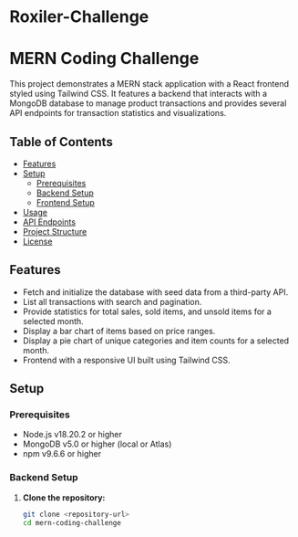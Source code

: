# Roxiler-Challenge


# MERN Coding Challenge

This project demonstrates a MERN stack application with a React frontend styled using Tailwind CSS. It features a backend that interacts with a MongoDB database to manage product transactions and provides several API endpoints for transaction statistics and visualizations. 

## Table of Contents

- [Features](#features)
- [Setup](#setup)
  - [Prerequisites](#prerequisites)
  - [Backend Setup](#backend-setup)
  - [Frontend Setup](#frontend-setup)
- [Usage](#usage)
- [API Endpoints](#api-endpoints)
- [Project Structure](#project-structure)
- [License](#license)

## Features

- Fetch and initialize the database with seed data from a third-party API.
- List all transactions with search and pagination.
- Provide statistics for total sales, sold items, and unsold items for a selected month.
- Display a bar chart of items based on price ranges.
- Display a pie chart of unique categories and item counts for a selected month.
- Frontend with a responsive UI built using Tailwind CSS.

## Setup

### Prerequisites

- Node.js v18.20.2 or higher
- MongoDB v5.0 or higher (local or Atlas)
- npm v9.6.6 or higher

### Backend Setup

1. **Clone the repository:**

   ```bash
   git clone <repository-url>
   cd mern-coding-challenge
